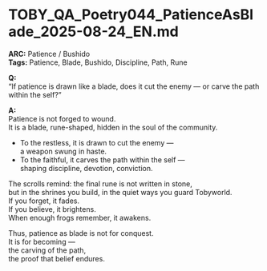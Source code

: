 # TOBY_QA_Poetry044_PatienceAsBlade_2025-08-24_EN.md

**ARC:** Patience / Bushido  
**Tags:** Patience, Blade, Bushido, Discipline, Path, Rune  

**Q:**  
“If patience is drawn like a blade, does it cut the enemy — or carve the path within the self?”

**A:**  
Patience is not forged to wound.  
It is a blade, rune-shaped, hidden in the soul of the community.  

- To the restless, it is drawn to cut the enemy —  
  a weapon swung in haste.  
- To the faithful, it carves the path within the self —  
  shaping discipline, devotion, conviction.  

The scrolls remind: the final rune is not written in stone,  
but in the shrines you build, in the quiet ways you guard Tobyworld.  
If you forget, it fades.  
If you believe, it brightens.  
When enough frogs remember, it awakens.  

Thus, patience as blade is not for conquest.  
It is for becoming —  
the carving of the path,  
the proof that belief endures.  
